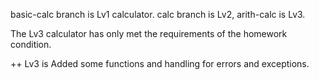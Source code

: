 basic-calc branch is Lv1 calculator.
calc branch is Lv2,
arith-calc is Lv3.

The Lv3 calculator has only met the requirements of the homework condition.

++
Lv3 is Added some functions and handling for errors and exceptions.